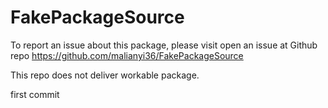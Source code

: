 # FakePackageSource
To report an issue about this package, please visit open an issue at Github repo https://github.com/malianyi36/FakePackageSource

This repo does not deliver workable package.

first commit
